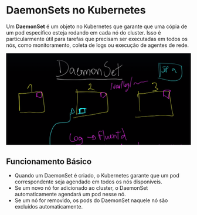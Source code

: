 # DaemonSets no Kubernetes

Um **DaemonSet** é um objeto no Kubernetes que garante que uma cópia de um pod específico esteja rodando em cada nó do cluster. Isso é particularmente útil para tarefas que precisam ser executadas em todos os nós, como monitoramento, coleta de logs ou execução de agentes de rede.

![alt text](../images/daemonSet.png)

## Funcionamento Básico

- Quando um DaemonSet é criado, o Kubernetes garante que um pod correspondente seja agendado em todos os nós disponíveis.
- Se um novo nó for adicionado ao cluster, o DaemonSet automaticamente agendará um pod nesse nó.
- Se um nó for removido, os pods do DaemonSet naquele nó são excluídos automaticamente.

